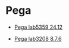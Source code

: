 # Pega

* [Pega lab5359 24.12](https://mhmtknk.github.io/Pega/lab01707.html)

* [Pega lab3208 8.7.6](https://mhmtknk.github.io/Pega/lab3208.html)

